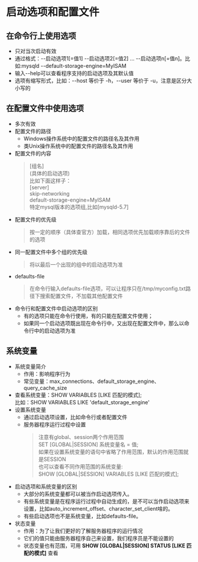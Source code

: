 # 启动选项和配置文件

## 在命令行上使用选项

- 只对当次启动有效
- 通过格式：--启动选项1[=值1] --启动选项2[=值2] ... --启动选项n[=值n]。比如:mysqld --default-storage-engine=MyISAM
- 输入--help可以查看程序支持的启动选项及其默认值
- 选项有缩写形式，比如：--host 等价于 -h，--user 等价于 -u，注意是区分大小写的

## 在配置文件中使用选项

- 多次有效
- 配置文件的路径
  - Windows操作系统中的配置文件的路径名及其作用
  - 类Unix操作系统中的配置文件的路径名及其作用
- 配置文件的内容
  > [组名]  
    (具体的启动选项)  
    比如下面这样子：  
    [server]  
    skip-networking  
    default-storage-engine=MyISAM  
    特定mysql版本的选项组,比如[mysqld-5.7]
- 配置文件的优先级
  > 按一定的顺序（具体查官方）加载，相同选项优先加载顺序靠后的文件的选项
- 同一配置文件中多个组的优先级
  > 将以最后一个出现的组中的启动选项为准
- defaults-file
  > 在命令行输入defaults-file选项，可以让程序只在/tmp/myconfig.txt路径下搜索配置文件，不加载其他配置文件
- 命令行和配置文件中启动选项的区别
  - 有的选项只能在命令行使用，有的只能在配置文件使用；
  - 如果同一个启动选项既出现在命令行中，又出现在配置文件中，那么以命令行中的启动选项为准

## 系统变量

- 系统变量简介
  - 作用：影响程序行为
  - 常见变量：max_connections、default_storage_engine、query_cache_size
- 查看系统变量：SHOW VARIABLES [LIKE 匹配的模式];  
  比如：SHOW VARIABLES LIKE 'default_storage_engine'
- 设置系统变量
  - 通过启动选项设置，比如命令行或者配置文件
  - 服务器程序运行过程中设置
    > 注意有global、session两个作用范围  
    SET [GLOBAL|SESSION] 系统变量名 = 值;  
    如果在设置系统变量的语句中省略了作用范围，默认的作用范围就是SESSION  
    也可以查看不同作用范围的系统变量:  
    SHOW [GLOBAL|SESSION] VARIABLES [LIKE 匹配的模式];
- 启动选项和系统变量的区别
  - 大部分的系统变量都可以被当作启动选项传入。
  - 有些系统变量是在程序运行过程中自动生成的，是不可以当作启动选项来设置，比如auto_increment_offset、character_set_client啥的。
  - 有些启动选项也不是系统变量，比如defaults-file。
- 状态变量
  - 作用：为了让我们更好的了解服务器程序的运行情况
  - 它们的值只能由服务器程序自己来设置，我们程序员是不能设置的
  - 状态变量也有范围，可用 **SHOW [GLOBAL|SESSION] STATUS [LIKE 匹配的模式]** 查看
  